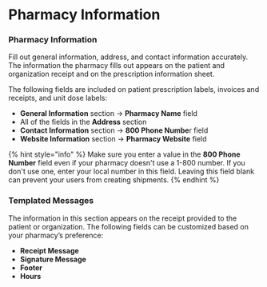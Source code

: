 # Pharmacy Information

### Pharmacy Information

Fill out general information, address, and contact information accurately. The information the pharmacy fills out appears on the patient and organization receipt and on the prescription information sheet.&#x20;

The following fields are included on patient prescription labels, invoices and receipts, and unit dose labels:

* **General Information** section → **Pharmacy Name** field&#x20;
* All of the fields in the **Address** section
* **Contact Information** section → **800 Phone Numbe**r field
* **Website Information** section → **Pharmacy Website** field

{% hint style="info" %}
Make sure you enter a value in the **800 Phone Number** field even if your pharmacy doesn't use a 1-800 number. If you don't use one, enter your local number in this field. Leaving this field blank can prevent your users from creating shipments.
{% endhint %}

### Templated Messages&#x20;

The information in this section appears on the receipt provided to the patient or organization. The following fields can be customized based on your pharmacy’s preference:

* **Receipt Message**
* **Signature Message**
* **Footer**
* **Hours**
